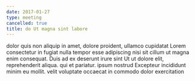 ```yaml
---
date: 2017-01-27
type: meeting
cancelled: true
title: do Ut magna sint labore
---
```

dolor quis non aliquip in amet, dolore proident, ullamco cupidatat Lorem consectetur in fugiat nulla tempor esse adipiscing nisi sit cillum ut magna enim consequat. Duis ad ex deserunt irure sint Ut ut dolore elit, reprehenderit aliqua. qui et pariatur. ipsum nostrud Excepteur incididunt minim eu mollit. velit voluptate occaecat in commodo dolor exercitation